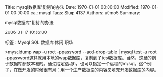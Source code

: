 Title: mysql数据库‘复制’的办法
Date: 1970-01-01 00:00:00
Modified: 1970-01-01 00:00:00
cat: mysql
Tags: 
Slug: 4137
Authors: u0mo5 
Summary: 



mysql数据库‘复制’的办法

2006-01-17 10:36:00

标签：Mysql SQL 数据库 休闲 职场


&gt;mysqldump wap -u root -ppassword --add-drop-table | mysql test -u root -ppassword这样就用本地的wap数据库，复制到了test数据库。当然，这里的例子数据库都数本地的。通过给定选项h，也可以指定一个远程的mysql。这个例子，在做开发的时候很有用：用一个生产数据库的内容来填充开发数据库的内容。


